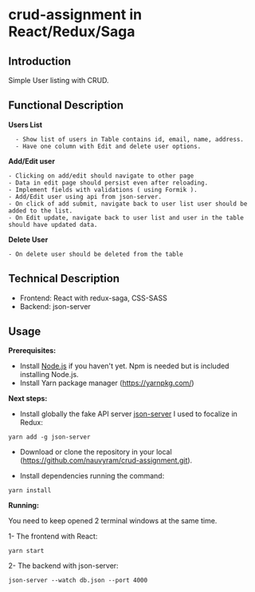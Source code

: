 # crud-assignment in React/Redux/Saga

## Introduction
Simple User listing with CRUD.


## Functional Description

**Users List**

      - Show list of users in Table contains id, email, name, address.
      - Have one column with Edit and delete user options.
      
**Add/Edit user**

    - Clicking on add/edit should navigate to other page
    - Data in edit page should persist even after reloading.
    - Implement fields with validations ( using Formik ).
    - Add/Edit user using api from json-server. 
    - On click of add submit, navigate back to user list user should be added to the list.
    - On Edit update, navigate back to user list and user in the table should have updated data.
    
**Delete User**

    - On delete user should be deleted from the table


## Technical Description

- Frontend: React with redux-saga, CSS-SASS
- Backend: json-server

## Usage

**Prerequisites:**

- Install [Node.js](https://nodejs.org/es/) if you haven't yet. Npm is needed but is included installing Node.js.
- Install Yarn package manager (https://yarnpkg.com/)

**Next steps:**

- Install globally the fake API server [json-server](https://github.com/typicode/json-server) I used to focalize in Redux:
```
yarn add -g json-server
```

- Download or clone the repository in your local (https://github.com/nauvyram/crud-assignment.git).

- Install dependencies running the command:
```
yarn install
```

**Running:**

You need to keep opened 2 terminal windows at the same time.

1- The frontend with React:
```
yarn start
```

2- The backend with json-server:
```
json-server --watch db.json --port 4000
```

